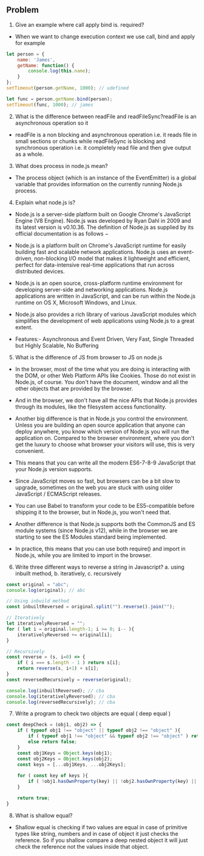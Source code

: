 ## Problem 
1. Give an example where call apply bind is. required?
- When we want to change execution context we use call, bind and apply for example
```js
let person = {
    name: 'James',
    getName: function() {
        console.log(this.name);
    }
};
setTimeout(person.getName, 1000); // udefined

let func = person.getName.bind(person);
setTimeout(func, 1000); // james
```

2. What is the difference between readFile and readFileSync?readFile is an asynchronous operation so it 
- readFile is a non blocking and asynchronous operation i.e. it reads file in small sections or chunks while readFileSync is blocking and synchronous operation i.e. it completely read file and then give output as a whole.

3. What does process in node.js mean?
- The process object (which is an instance of the EventEmitter) is a global variable that provides information on the currently running Node.js process.

4. Explain what node.js is?
- Node.js is a server-side platform built on Google Chrome's JavaScript Engine (V8 Engine). Node.js was developed by Ryan Dahl in 2009 and its latest version is v0.10.36. The definition of Node.js as supplied by its official documentation is as follows −

- Node.js is a platform built on Chrome's JavaScript runtime for easily building fast and scalable network applications. Node.js uses an event-driven, non-blocking I/O model that makes it lightweight and efficient, perfect for data-intensive real-time applications that run across distributed devices.

- Node.js is an open source, cross-platform runtime environment for developing server-side and networking applications. Node.js applications are written in JavaScript, and can be run within the Node.js runtime on OS X, Microsoft Windows, and Linux.

- Node.js also provides a rich library of various JavaScript modules which simplifies the development of web applications using Node.js to a great extent.

- Features:- Asynchronous and Event Driven, Very Fast, Single Threaded but Highly Scalable, No Buffering

5. What is the difference of JS from browser to JS on node.js
- In the browser, most of the time what you are doing is interacting with the DOM, or other Web Platform APIs like Cookies. Those do not exist in Node.js, of course. You don't have the document, window and all the other objects that are provided by the browser.

- And in the browser, we don't have all the nice APIs that Node.js provides through its modules, like the filesystem access functionality.

- Another big difference is that in Node.js you control the environment. Unless you are building an open source application that anyone can deploy anywhere, you know which version of Node.js you will run the application on. Compared to the browser environment, where you don't get the luxury to choose what browser your visitors will use, this is very convenient.

- This means that you can write all the modern ES6-7-8-9 JavaScript that your Node.js version supports.

- Since JavaScript moves so fast, but browsers can be a bit slow to upgrade, sometimes on the web you are stuck with using older JavaScript / ECMAScript releases.

- You can use Babel to transform your code to be ES5-compatible before shipping it to the browser, but in Node.js, you won't need that.

- Another difference is that Node.js supports both the CommonJS and ES module systems (since Node.js v12), while in the browser we are starting to see the ES Modules standard being implemented.

- In practice, this means that you can use both require() and import in Node.js, while you are limited to import in the browser. 

6. Write three different ways to reverse a string in Javascript? a. using inbuilt method, b. iteratively, c. recursively
```js
const original = "abc";
console.log(original); // abc

// Using inbuild method
const inbuiltReversed = original.split("").reverse().join("");

// Iteratively
let iterativelyReversed = "";
for ( let i = original.length-1; i >= 0; i-- ){
    iterativelyReversed += original[i];
}

// Recursively
const reverse = (s, i=0) => {
    if ( i === s.length - 1 ) return s[i];
    return reverse(s, i+1) + s[i];
}
const reversedRecursively = reverse(original);

console.log(inbuiltReversed); // cba
console.log(iterativelyReversed); // cba
console.log(reversedRecursively); // cba
```

7. Write a program to check two objects are equal ( deep equal )
```js
const deepCheck = (obj1, obj2) => {
    if ( typeof obj1 !== "object" || typeof obj2 !== "object" ){
        if ( typeof obj1 !== "object" && typeof obj2 !== "object" ) return obj1 === obj2;
        else return false;
    }
    const obj1Keys = Object.keys(obj1);
    const obj2Keys = Object.keys(obj2);
    const keys = [...obj1Keys, ...obj2Keys];
    
    for ( const key of keys ){
        if ( !obj1.hasOwnProperty(key) || !obj2.hasOwnProperty(key) || !deepCheck( obj1[key], obj2[key] )  ) return false;
    }

    return true;
}
```

8. What is shallow equal?
- Shallow equal is checking if two values are equal in case of primitive types like string, numbers and in case of object it just checks the reference. So if you shallow compare a deep nested object it will just check the reference not the values inside that object.
